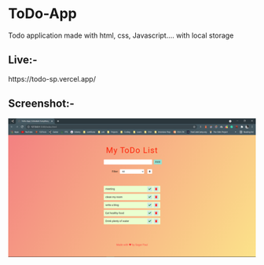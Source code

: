 # ToDo-App
Todo application made with html, css, Javascript.... with local storage

<h2> Live:- </h2>
https://todo-sp.vercel.app/

<h2>Screenshot:-</h2>
<img src="screenshot/ss.png">
